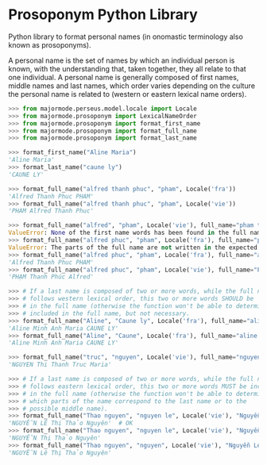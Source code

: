 # Prosoponym Python Library

Python library to format personal names (in onomastic terminology also known as prosoponyms).

A personal name is the set of names by which an individual person is known, with the understanding that, taken together, they all relate to that one individual.  A personal name is generally composed of first names, middle names and last names, which order varies depending on the culture the personal name is related to (western or eastern lexical name orders).

```python
>>> from majormode.perseus.model.locale import Locale
>>> from majormode.prosoponym import LexicalNameOrder
>>> from majormode.prosoponym import format_first_name
>>> from majormode.prosoponym import format_full_name
>>> from majormode.prosoponym import format_last_name

>>> format_first_name("Aline Maria")
'Aline Maria'
>>> format_last_name("caune ly")
'CAUNE LY'

>>> format_full_name("alfred thanh phuc", "pham", Locale('fra'))
'Alfred Thanh Phuc PHAM'
>>> format_full_name("alfred thanh phuc", "pham", Locale('vie'))
'PHAM Alfred Thanh Phuc'

>>> format_full_name("alfred", "pham", Locale('vie'), full_name="pham thanh phuc")
ValueError: None of the first name words has been found in the full name
>>> format_full_name("alfred phuc", "pham", Locale('fra'), full_name="pham thanh phuc")
ValueError: The parts of the full name are not written in the expected order
>>> format_full_name("alfred phuc", "pham", Locale('fra'), full_name="alfred thanh phuc pham")
'Alfred Thanh Phuc PHAM'
>>> format_full_name("alfred phuc", "pham", Locale('vie'), full_name="Phạm thanh phúc alfred")
'PHẠM Thanh Phúc Alfred'

>>> # If a last name is composed of two or more words, while the full name
>>> # follows western lexical order, this two or more words SHOULD be 
>>> # in the full name (otherwise the function won't be able to determine
>>> # included in the full name, but not necessary.
>>> format_full_name("Aline", "Caune ly", Locale('fra'), full_name="aline minh anh maria caune ly")  # OK
'Aline Minh Anh Maria CAUNE LY'
>>> format_full_name("Aline", "Caune", Locale('fra'), full_name="aline minh anh maria caune ly")  # Still OK, even if incoherent input
'Aline Minh Anh Maria CAUNE LY'

>>> format_full_name("truc", "nguyen", Locale('vie'), full_name="nguyen thi thanh truc maria")
'NGUYEN Thi Thanh Truc Maria'

>>> # If a last name is composed of two or more words, while the full name
>>> # follows eastern lexical order, this two or more words MUST be included
>>> # in the full name (otherwise the function won't be able to determine
>>> # which parts of the name correspond to the last name or to the 
>>> # possible middle name).
>>> format_full_name("Thao nguyen", "nguyen le", Locale('vie'), "Nguyễn Lê thị Thảo Nguyên")
'NGUYỄN LÊ Thị Thảo Nguyên'  # OK
>>> format_full_name("Thao nguyen", "nguyen le", Locale('vie'), "Nguyễn thị Thảo Nguyên")  # Still OK, even if incoherent input
'NGUYỄN Thị Thảo Nguyên'
>>> format_full_name("Thao nguyen", "nguyen", Locale('vie'), "Nguyễn Lê thị Thảo Nguyên")  # Not OK! Part of the last name is missing.
'NGUYỄN Lê Thị Thảo Nguyên'
```